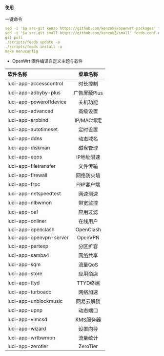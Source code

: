 #### 使用

一键命令

```yaml
sed -i '$a src-git kenzo https://github.com/kenzok8/openwrt-packages' feeds.conf.default
sed -i '$a src-git small https://github.com/kenzok8/small' feeds.conf.default
git pull
./scripts/feeds update -a
./scripts/feeds install -a
make menuconfig
```

- OpenWrt 固件编译自定义主题与软件

| 软件名称                    |   菜单名称    |
|:------------------------|:---------:|
| luci-app-accesscontrol  |   时长控制    |
| luci-app-adbyby-plus    | 广告屏蔽Plus  |
| luci-app-poweroffdevice |   关机功能    |
| luci-app-advanced       |   高级设置    |
| luci-app-arpbind        | IP/MAC绑定  |
| luci-app-autotimeset    |   定时设置    |
| luci-app-ddns           |   动态域名    |
| luci-app-diskman        |   磁盘管理    |
| luci-app-eqos           |  IP地址限速   |
| luci-app-filetransfer   |   文件传输    |
| luci-app-firewall       |   网络防火墙   |
| luci-app-frpc           |  FRP客户端   |
| luci-app-netspeedtest   |   网速测速    |
| luci-app-nlbwmon        |   带宽监控    |
| luci-app-oaf            |   应用过滤    |
| luci-app-onliner        |   在线用户    |
| luci-app-openclash      | OpenClash |
| luci-app-openvpn-server |  OpenVPN  |
| luci-app-partexp        |   分区扩容    |
| luci-app-samba4         |   网络共享    |
| luci-app-sqm            |   流量QoS   |
| luci-app-store          |   应用商店    |
| luci-app-ttyd           |  TTYD终端   |
| luci-app-turboacc       |   网络加速    |
| luci-app-unblockmusic   |   网易云解锁   |
| luci-app-upnp           |   动态端口    |
| luci-app-vlmcsd         |  KMS服务器   |
| luci-app-wizard         |   设置向导    |
| luci-app-wrtbwmon       |   流量统计    |
| luci-app-zerotier       | ZeroTier  |
